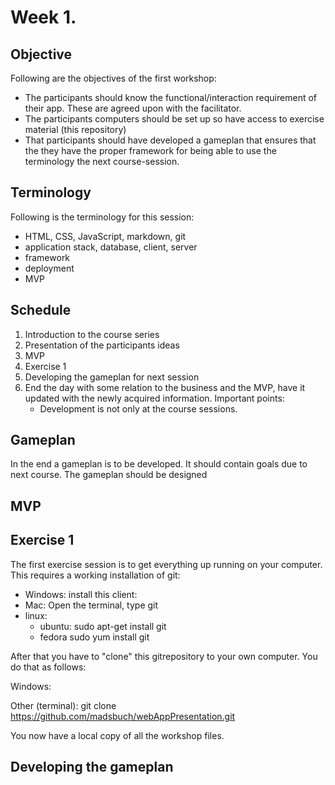 Week 1.
=======

Objective
---------
Following are the objectives of the first workshop:
* The participants should know the functional/interaction requirement of their
  app. These are agreed upon with the facilitator.
* The participants computers should be set up so have access to exercise
  material (this repository)
* That participants should have developed a gameplan that ensures that the
  they have the proper framework for being able to use the terminology the next
  course-session.

Terminology
-----------
Following is the terminology for this session:
* HTML, CSS, JavaScript, markdown, git
* application stack, database, client, server
* framework
* deployment
* MVP

Schedule
--------
1. Introduction to the course series
2. Presentation of the participants ideas
3. MVP
4. Exercise 1
5. Developing the gameplan for next session
6. End the day with some relation to the business and the MVP, have it updated
   with the newly acquired information. Important points:
   * Development is not only at the course sessions.

Gameplan
--------
In the end a gameplan is to be developed. It should contain goals due to next
course. The gameplan should be designed 

MVP
---


Exercise 1
----------
The first exercise session is to get everything up running on your computer.
This requires a working installation of git:

* Windows: install this client: 
* Mac: Open the terminal, type git
* linux:
  * ubuntu: sudo apt-get install git
  * fedora sudo yum install git

After that you have to "clone" this gitrepository to your own computer. You do
that as follows:

Windows:

Other (terminal):
	git clone https://github.com/madsbuch/webAppPresentation.git

You now have a local copy of all the workshop files.


Developing the gameplan
-----------------------


